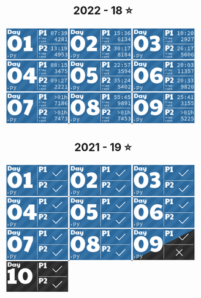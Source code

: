 <!-- AOC TILES BEGIN -->
<h1 align="center">
  2022 - 18 ⭐
</h1>
<a href="2022\Day 1\Day 1.py">
  <img src="Media\2022\01.png" width="161px">
</a>
<a href="2022\Day 2\Day 1.py">
  <img src="Media\2022\02.png" width="161px">
</a>
<a href="2022\Day 3\Day 3.py">
  <img src="Media\2022\03.png" width="161px">
</a>
<a href="2022\Day 4\Day 4.py">
  <img src="Media\2022\04.png" width="161px">
</a>
<a href="2022\Day 5\Puzzle 1.py">
  <img src="Media\2022\05.png" width="161px">
</a>
<a href="2022\Day 6\Day 6.py">
  <img src="Media\2022\06.png" width="161px">
</a>
<a href="2022\Day 7\Day 7.py">
  <img src="Media\2022\07.png" width="161px">
</a>
<a href="2022\Day 8\Day 8.py">
  <img src="Media\2022\08.png" width="161px">
</a>
<a href="2022\Day 9\Day 9.py">
  <img src="Media\2022\09.png" width="161px">
</a>
<h1 align="center">
  2021 - 19 ⭐
</h1>
<a href="2021\Day 1\Puzzle 1.py">
  <img src="Media\2021\01.png" width="161px">
</a>
<a href="2021\Day 2\Puzzle 1.py">
  <img src="Media\2021\02.png" width="161px">
</a>
<a href="2021\Day 3\Puzzle 1.py">
  <img src="Media\2021\03.png" width="161px">
</a>
<a href="2021\Day 4\Puzzle 1.py">
  <img src="Media\2021\04.png" width="161px">
</a>
<a href="2021\Day 5\Puzzle 1.py">
  <img src="Media\2021\05.png" width="161px">
</a>
<a href="2021\Day 6\Puzzle 1.py">
  <img src="Media\2021\06.png" width="161px">
</a>
<a href="2021\Day 7\Puzzle 1.py">
  <img src="Media\2021\07.png" width="161px">
</a>
<a href="2021\Day 8\Puzzle 1.py">
  <img src="Media\2021\08.png" width="161px">
</a>
<a href="2021\Day 9\Puzzle 1.py">
  <img src="Media\2021\09.png" width="161px">
</a>
<a href="None">
  <img src="Media\2021\10.png" width="161px">
</a>
<!-- AOC TILES END -->